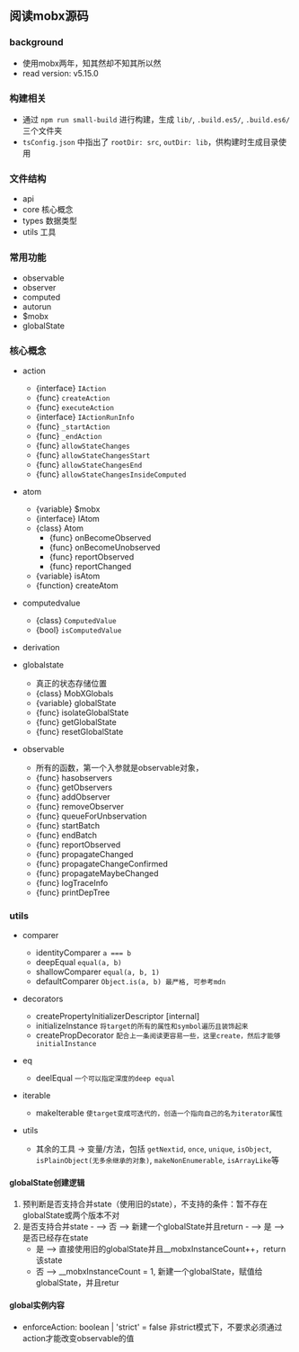 ## 阅读mobx源码

### background
- 使用mobx两年，知其然却不知其所以然
- read version: v5.15.0

### 构建相关
- 通过 `npm run small-build` 进行构建，生成 `lib/`, `.build.es5/`, `.build.es6/` 三个文件夹
- `tsConfig.json` 中指出了 `rootDir: src`, `outDir: lib`，供构建时生成目录使用


### 文件结构
  - api
  - core 核心概念
  - types 数据类型
  - utils 工具

### 常用功能
- observable
- observer
- computed
- autorun
- $mobx
- globalState

### 核心概念
- action
  - {interface}    `IAction`
  - {func}         `createAction`
  - {func}         `executeAction`
  - {interface}    `IActionRunInfo`
  - {func}         `_startAction`
  - {func}         `_endAction`
  - {func}         `allowStateChanges`
  - {func}         `allowStateChangesStart`
  - {func}         `allowStateChangesEnd`
  - {func}         `allowStateChangesInsideComputed`

- atom
  - {variable} $mobx
  - {interface} IAtom
  - {class} Atom
    - {func} onBecomeObserved
    - {func} onBecomeUnobserved
    - {func} reportObserved
    - {func} reportChanged
  - {variable} isAtom
  - {function} createAtom

- computedvalue
  - {class}    `ComputedValue`
  - {bool}  `isComputedValue`

- derivation

- globalstate
  - 真正的状态存储位置
  - {class} MobXGlobals
  - {variable} globalState
  - {func} isolateGlobalState
  - {func} getGlobalState
  - {func} resetGlobalState

- observable
  - 所有的函数，第一个入参就是observable对象，
  - {func} hasobservers
  - {func} getObservers
  - {func} addObserver
  - {func} removeObserver
  - {func} queueForUnbservation
  - {func} startBatch
  - {func} endBatch
  - {func} reportObserved
  - {func} propagateChanged
  - {func} propagateChangeConfirmed
  - {func} propagateMaybeChanged
  - {func} logTraceInfo
  - {func} printDepTree


### utils

- comparer
  - identityComparer  `a === b`
  - deepEqual `equal(a, b)`
  - shallowComparer `equal(a, b, 1)`
  - defaultComparer `Object.is(a, b) 最严格, 可参考mdn`

- decorators
  - createPropertyInitializerDescriptor [internal]
  - initializeInstance  `将target的所有的属性和symbol遍历且装饰起来`
  - createPropDecorator `配合上一条阅读更容易一些，这里create，然后才能够initialInstance`

- eq
  - deelEqual `一个可以指定深度的deep equal`

- iterable
  - makeIterable `使target变成可迭代的，创造一个指向自己的名为iterator属性`

- utils
  - 其余的工具 -> 变量/方法，包括 `getNextid`, `once`, `unique`, `isObject`,  
    `isPlainObject(无多余继承的对象)`, `makeNonEnumerable`, `isArrayLike`等

#### globalState创建逻辑
  1. 预判断是否支持合并state（使用旧的state），不支持的条件：暂不存在globalState或两个版本不对
  2. 是否支持合并state
    - --> 否 --> 新建一个globalState并且return
    - --> 是 --> 是否已经存在state
      - 是 --> 直接使用旧的globalState并且__mobxInstanceCount++，return该state
      - 否 --> __mobxInstanceCount = 1, 新建一个globalState，赋值给globalState，并且retur

#### global实例内容
  - enforceAction: boolean | 'strict' = false  非strict模式下，不要求必须通过action才能改变observable的值